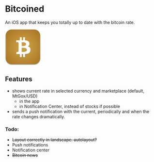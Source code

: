 # Bitcoined

An iOS app that keeps you totally up to date with the bitcoin rate.

![Logo](/resources/icon_big_rounded.png)

## Features
* shows current rate in selected currency and marketplace (default, MtGox/USD)
	* in the app
	* in Notification Center, instead of stocks if possible
* sends a push notification with the current, periodically and when the rate changes dramatically.

### Todo:
* ~~Layout correctly in landscape. autolayout?~~
* Push notifications
* Notification center
* ~~Bitcoin news~~

